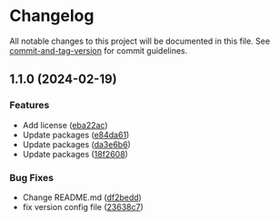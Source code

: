 # Changelog

All notable changes to this project will be documented in this file. See [commit-and-tag-version](https://github.com/absolute-version/commit-and-tag-version) for commit guidelines.

## 1.1.0 (2024-02-19)

### Features

- Add license ([eba22ac](https://github.com/lenneTech/lt-monorepo/commit/eba22ac1bac5c9c0463b2ac98e82af412c9c7640))
- Update packages ([e84da61](https://github.com/lenneTech/lt-monorepo/commit/e84da61a148d74a782bb0da08f429942264b8f27))
- Update packages ([da3e6b6](https://github.com/lenneTech/lt-monorepo/commit/da3e6b666f605891628d49a78e6628666d6ddd5a))
- Update packages ([18f2608](https://github.com/lenneTech/lt-monorepo/commit/18f26080e06b1466bbaad299c2eb94e07e409bec))

### Bug Fixes

- Change README.md ([df2bedd](https://github.com/lenneTech/lt-monorepo/commit/df2beddc6761cc88f888cd7acb9e9e4aa1af5086))
- fix version config file ([23638c7](https://github.com/lenneTech/lt-monorepo/commit/23638c7450ec8436f381791a8c23835d0bfbea1a))
